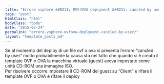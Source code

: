 ```yaml
---
title: "Errore vsphere &#8211; OVF/OVA deplyment &#8211; cancled by user"
tags: "post"
htmlClass: "html"
bodyClass: "body"
date: "2015-03-24"
permalink: "errore-vsphere-ovfova-deplyment-cancled-by-user/"
layout: "template_posts_md"
---
```

<p>Se al momento del deploy di un file ovf o ova si presenta l&#8217;errore &#8220;cancled by user&#8221; molto probabilmente la causa sta nel fatto che quando si è creato il template OVF o OVA la macchina virtuale (guest) aveva impostato come unità CD-ROM una immagine ISO.<br />
Per risolvere occorre impostare il CD-ROM del guest su &#8220;Client&#8221; e rifare il template OVF o OVA e rifare il deploy</p>
